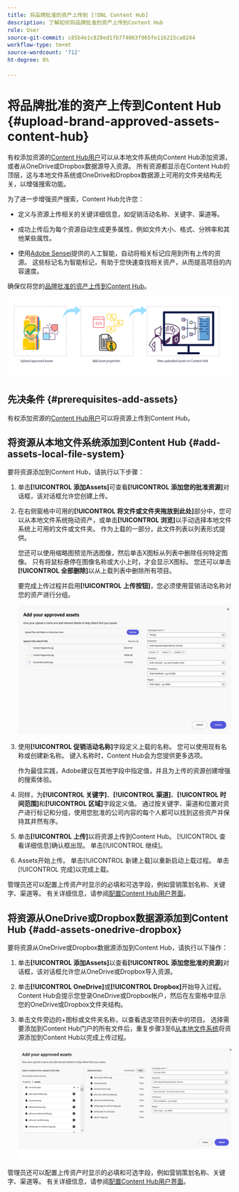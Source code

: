 ```yaml
---
title: 将品牌批准的资产上传到 [!DNL Content Hub]
description: 了解如何将品牌批准的资产上传到Content Hub
role: User
source-git-commit: c85b4e1c828ed1fb7f4063f965fe116215ca0244
workflow-type: tm+mt
source-wordcount: '712'
ht-degree: 0%

---
```



# 将品牌批准的资产上传到Content Hub {#upload-brand-approved-assets-content-hub}

有权添加资源的[Content Hub用户](/help/assets/deploy-content-hub.md#onboard-content-hub-users-add-assets)可以从本地文件系统向Content Hub添加资源，或者从OneDrive或Dropbox数据源导入资源。 所有资源都显示在Content Hub的顶层，这与本地文件系统或OneDrive和Dropbox数据源上可用的文件夹结构无关，以增强搜索功能。

为了进一步增强资产搜索，Content Hub允许您：

* 定义与资源上传相关的关键详细信息，如促销活动名称、关键字、渠道等。

* 成功上传后为每个资源自动生成更多属性，例如文件大小、格式、分辨率和其他某些属性。

* 使用[Adobe Sensei](https://www.adobe.com/cn/sensei.html)提供的人工智能，自动将相关标记应用到所有上传的资源。 这些标记名为智能标记，有助于您快速查找相关资产，从而提高项目的内容速度。

确保仅将您的[品牌批准的资产上传到Content Hub](/help/assets/approve-assets.md)。

![上传品牌批准的资产](assets/upload-brand-approved-assets.png)

## 先决条件 {#prerequisites-add-assets}

有权添加资源的[Content Hub用户](/help/assets/deploy-content-hub.md#onboard-content-hub-users-add-assets)可以将资源上传到Content Hub。

## 将资源从本地文件系统添加到Content Hub {#add-assets-local-file-system}

要将资源添加到Content Hub，请执行以下步骤：

1. 单击&#x200B;**[!UICONTROL 添加Assets]**&#x200B;可查看&#x200B;**[!UICONTROL 添加您的批准资源]**&#x200B;对话框，该对话框允许您创建上传。

1. 在右侧窗格中可用的&#x200B;**[!UICONTROL 将文件或文件夹拖放到此处]**&#x200B;部分中，您可以从本地文件系统拖动资产，或单击&#x200B;**[!UICONTROL 浏览]**&#x200B;以手动选择本地文件系统上可用的文件或文件夹。 作为上载的一部分，此文件列表以列表形式提供。


   您还可以使用缩略图预览所选图像，然后单击X图标从列表中删除任何特定图像。 只有将鼠标悬停在图像名称或大小上时，才会显示X图标。 您还可以单击&#x200B;**[!UICONTROL 全部删除]**&#x200B;以从上载列表中删除所有项目。

   要完成上传过程并启用&#x200B;**[!UICONTROL 上传按钮]**，您必须使用营销活动名称对您的资产进行分组。

   ![将资源上传到Content Hub](assets/upload-assets-content-hub.png)

1. 使用&#x200B;**[!UICONTROL 促销活动名称]**&#x200B;字段定义上载的名称。 您可以使用现有名称或创建新名称。 键入名称时，Content Hub会为您提供更多选项。<!--You can define multiple Campaign names for your upload. While you are typing a name, either click anywhere else within the dialog box or press the `,` (Comma) key to register the name.-->

   作为最佳实践，Adobe建议在其他字段中指定值，并且为上传的资源创建增强的搜索体验。

1. 同样，为&#x200B;**[!UICONTROL 关键字]**、**[!UICONTROL 渠道]**、**[!UICONTROL 时间范围]**&#x200B;和&#x200B;**[!UICONTROL 区域]**&#x200B;字段定义值。 通过按关键字、渠道和位置对资产进行标记和分组，使用您批准的公司内容的每个人都可以找到这些资产并保持其井然有序。

1. 单击&#x200B;**[!UICONTROL 上传]**&#x200B;以将资源上传到Content Hub。 [!UICONTROL 查看详细信息]确认框出现。 单击[!UICONTROL 继续]。

1. Assets开始上传。 单击[!UICONTROL 新建上载]以重新启动上载过程。 单击[!UICONTROL 完成]以完成上载。

管理员还可以配置上传资产时显示的必填和可选字段，例如营销策划名称、关键字、渠道等。 有关详细信息，请参阅[配置Content Hub用户界面](configure-content-hub-ui-options.md#configure-upload-options-content-hub)。


## 将资源从OneDrive或Dropbox数据源添加到Content Hub {#add-assets-onedrive-dropbox}

要将资源从OneDrive或Dropbox数据源添加到Content Hub，请执行以下操作：

1. 单击&#x200B;**[!UICONTROL 添加Assets]**&#x200B;以查看&#x200B;**[!UICONTROL 添加您批准的资源]**&#x200B;对话框，该对话框允许您从OneDrive或Dropbox导入资源。

1. 单击&#x200B;**[!UICONTROL OneDrive]**&#x200B;或&#x200B;**[!UICONTROL Dropbox]**&#x200B;开始导入过程。 Content Hub会提示您登录OneDrive或Dropbox帐户，然后在左窗格中显示您的OneDrive或Dropbox文件夹结构。

1. 单击文件旁边的+图标或文件夹名称，以查看选定项目列表中的项目。 选择需要添加到Content Hub门户的所有文件后，重复步骤3至6[从本地文件系统](#add-assets-local-file-system)将资源添加到Content Hub以完成上传过程。

   ![从OneDrive或Dropbox将资源上传到Content Hub](assets/add-assets-onedrive-dropbox.png)

管理员还可以配置上传资产时显示的必填和可选字段，例如营销策划名称、关键字、渠道等。 有关详细信息，请参阅[配置Content Hub用户界面](configure-content-hub-ui-options.md#configure-upload-options-content-hub)。

